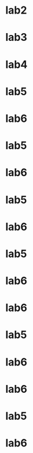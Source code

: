 # lab2

# lab3

# lab4

# lab5


# lab6


# lab5


# lab6

# lab5


# lab6

# lab5


# lab6


# lab6

# lab5


# lab6




# lab6

# lab5


# lab6